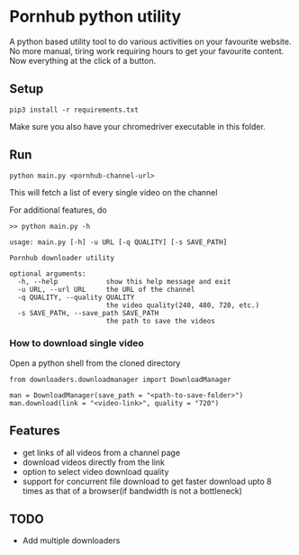 # Pornhub python utility
A python based utility tool to do various activities on your favourite website. No more manual, tiring work requiring hours to get your favourite content. Now everything at the click of a button.

## Setup
```
pip3 install -r requirements.txt
```

Make sure you also have your chromedriver executable in this folder.

## Run
```
python main.py <pornhub-channel-url>
```
This will fetch a list of every single video on the channel

For additional features, do
```
>> python main.py -h

usage: main.py [-h] -u URL [-q QUALITY] [-s SAVE_PATH]

Pornhub downloader utility

optional arguments:
  -h, --help            show this help message and exit
  -u URL, --url URL     the URL of the channel
  -q QUALITY, --quality QUALITY
                        the video quality(240, 480, 720, etc.)
  -s SAVE_PATH, --save_path SAVE_PATH
                        the path to save the videos
```

### How to download single video
Open a python shell from the cloned directory
```
from downloaders.downloadmanager import DownloadManager

man = DownloadManager(save_path = "<path-to-save-folder>")
man.download(link = "<video-link>", quality = "720")
```

## Features
- get links of all videos from a channel page
- download videos directly from the link
- option to select video download quality
- support for concurrent file download to get faster download upto 8 times as that of a browser(if bandwidth is not a bottleneck)

## TODO
- Add multiple downloaders

